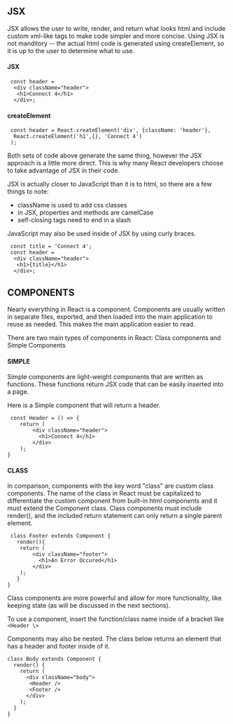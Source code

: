 ## JSX
 JSX allows the user to write, render, and return what looks html and include custom xml-like tags to make code simpler and more concise.  Using JSX is not manditory -- the actual html code is generated using createElement, so it is up to the user to determine what to use.

#### JSX

~~~
 const header =
  <div className="header">
   <h1>Connect 4</h1>
  </div>;
~~~

#### createElement

~~~
 const header = React.createElement('div', {className: 'header'},
  React.createElement('h1',{}, 'Connect 4')
 );
~~~

 Both sets of code above generate the same thing, however the JSX approach is a little more direct. This is why many React developers choose to take advantage of JSX in their code.

 JSX is actually closer to JavaScript than it is to html, so there are a few things to note:
  * className is used to add css classes
  * in JSX, properties and methods are camelCase
  * self-closing tags need to end in a slash

 JavaScript may also be used inside of JSX by using curly braces.

~~~
 const title = 'Connect 4';
 const header =
  <div className="header">
   <h1>{title}</h1>
  </div>;
~~~


## COMPONENTS
 Nearly everything in React is a component.  Components are usually written in separate files, exported, and then loaded into the main application to reuse as needed.  This makes the main application easier to read.

There are two main types of components in React: Class components and Simple Components

#### SIMPLE

 Simple components are light-weight components that are written as functions.  These functions return JSX code that can be easily inserted into a page.

 Here is a Simple component that will return a header.

~~~
 const Header = () => {
    return (
        <div className="header">
          <h1>Connect 4</h1>
        </div>
    );
}
~~~

#### CLASS

 In comparison, components with the key word "class" are custom class components.  The name of the class in React must be capitalized to differentiate the custom component from built-in html components and it must extend the Component class. Class components must include render(), and the included return statement can only return a single parent element.

~~~
 class Footer extends Component {
   render(){
    return (
        <div className="footer">
          <h1>An Error Occured</h1>
        </div>
    );
   }
}
~~~

 Class components are more powerful and allow for more functionality, like keeping state (as will be discussed in the next sections).

To use a component, insert the function/class name inside of a bracket like `<Header \>`

Components may also be nested.  The class below returns an element that has a header and footer inside of it.

~~~
class Body extends Component {
  render() {
    return (
      <div className="body">
       <Header />
       <Footer />
      </div>
    );
  }
}
~~~
